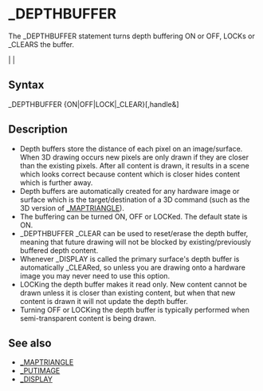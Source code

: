 # _DEPTHBUFFER

The _DEPTHBUFFER statement turns depth buffering ON or OFF, LOCKs or _CLEARS the buffer.

  

|  |

## Syntax

_DEPTHBUFFER {ON|OFF|LOCK|_CLEAR}[,handle&]
  

## Description

* Depth buffers store the distance of each pixel on an image/surface. When 3D drawing occurs new pixels are only drawn if they are closer than the existing pixels. After all content is drawn, it results in a scene which looks correct because content which is closer hides content which is further away.
* Depth buffers are automatically created for any hardware image or surface which is the target/destination of a 3D command (such as the 3D version of [_MAPTRIANGLE](_MAPTRIANGLE.md)).
* The buffering can be turned ON, OFF or LOCKed. The default state is ON.
* _DEPTHBUFFER _CLEAR can be used to reset/erase the depth buffer, meaning that future drawing will not be blocked by existing/previously buffered depth content.
* Whenever _DISPLAY is called the primary surface's depth buffer is automatically _CLEARed, so unless you are drawing onto a hardware image you may never need to use this option.
* LOCKing the depth buffer makes it read only. New content cannot be drawn unless it is closer than existing content, but when that new content is drawn it will not update the depth buffer.
* Turning OFF or LOCKing the depth buffer is typically performed when semi-transparent content is being drawn.

  

## See also

* [_MAPTRIANGLE](_MAPTRIANGLE.md)
* [_PUTIMAGE](_PUTIMAGE.md)
* [_DISPLAY](_DISPLAY.md)

  
